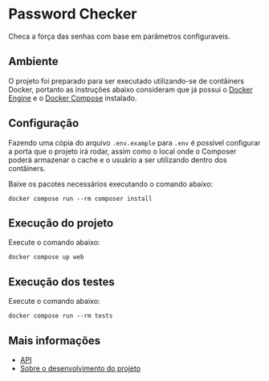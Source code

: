 # Password Checker

Checa a força das senhas com base em parâmetros configuraveis.


## Ambiente

O projeto foi preparado para ser executado utilizando-se de contâiners Docker,
portanto as instruções abaixo consideram que já possui o 
[Docker Engine](https://docs.docker.com/engine/install/) e o 
[Docker Compose](https://docs.docker.com/compose/install/) instalado.


## Configuração

Fazendo uma cópia do arquivo `.env.example` para `.env` é possível configurar a 
porta que o projeto irá rodar, assim como o local onde o Composer poderá armazenar
o cache e o usuário a ser utilizando dentro dos contâiners.

Baixe os pacotes necessários executando o comando abaixo:

```shell
docker compose run --rm composer install
```


## Execução do projeto

Execute o comando abaixo:
```shell
docker compose up web
```

## Execução dos testes

Execute o comando abaixo:
```shell
docker compose run --rm tests
```


## Mais informações

- [API](docs/api.md)
- [Sobre o desenvolvimento do projeto](docs/sobre-desenvolvimento.md)

